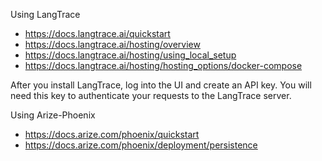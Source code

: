Using LangTrace

- https://docs.langtrace.ai/quickstart
- https://docs.langtrace.ai/hosting/overview
- https://docs.langtrace.ai/hosting/using_local_setup
- https://docs.langtrace.ai/hosting/hosting_options/docker-compose

After you install LangTrace, log into the UI and create an API key. You will need this key to authenticate your requests 
to the LangTrace server.

Using Arize-Phoenix

- https://docs.arize.com/phoenix/quickstart
- https://docs.arize.com/phoenix/deployment/persistence